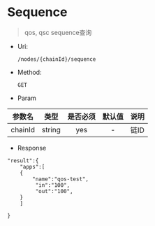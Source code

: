 

# Sequence
> qos, qsc sequence查询

* Uri:

   `/nodes/{chainId}/sequence`

* Method:

    `GET`

* Param

| 参数名   |      类型      |是否必须|默认值|说明|
|----------|:-------------:|:-----:|:---:|:--:|
| chainId | string | yes | - | 链ID|

* Response
```
"result":{
    "apps":[
    {
        "name":"qos-test",
         "in":"100",
         "out":"100",
    }
    ]

}
```


